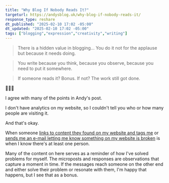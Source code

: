 ```yaml
---
title: "Why Blog If Nobody Reads It?"
targeturl: https://andysblog.uk/why-blog-if-nobody-reads-it/
response_type: reshare
dt_published: "2025-02-10 17:02 -05:00"
dt_updated: "2025-02-10 17:02 -05:00"
tags: ["blogging","expression","creativity","writing"]
---
```


> There is a hidden value in blogging... You do it not for the applause but because it needs doing.

> You write because you think, because you observe, because you need to put it somewhere.

> If someone reads it? Bonus. If not? The work still got done.

💯💯💯

I agree with many of the points in Andy's post.

I don't have analytics on my website, so I couldn't tell you who or how many people are visiting it. 

And that's okay.

When someone [links to content they found on my website and tags me](https://malici.ous.computer/@shellsharks/statuses/01JKGDJCE0WZYAWRB816J8JFG2) or [sends me an e-mail letting me know something on my website is broken](/notes/cdn-issue-fixed-redirects-working) is when I know there's at least one person.

Many of the content on here serves as a reminder of how I've solved problems for myself. The microposts and responses are observations that capture a moment in time. If the messages reach someone on the other end and either solve their problem or resonate with them, I'm happy that happens, but I see that as a bonus.